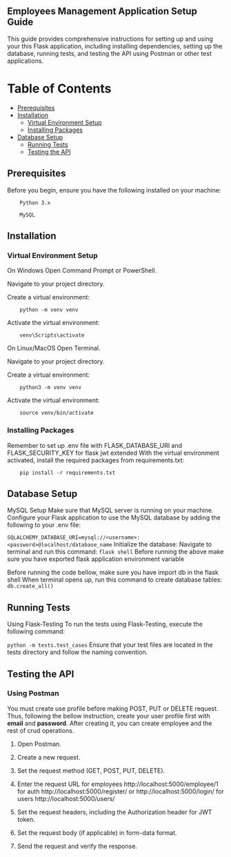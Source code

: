 ## Employees Management Application Setup Guide

This guide provides comprehensive instructions for setting up and using your this Flask application, including installing dependencies, setting up the database, running tests, and testing the API using Postman or other test applications.

# Table of Contents
- [Prerequisites](#prerequisites)
- [Installation](#installation)
    - [Virtual Environment Setup](#virtual-environment-setup)
    - [Installing Packages](#installing-packages)
- [Database Setup](#database-setup)
    - [Running Tests](#running-tests)
    - [Testing the API](#testing-the-API)


## Prerequisites
Before you begin, ensure you have the following installed on your machine:

```
    Python 3.x

    MySQL
```

## Installation
### Virtual Environment Setup
On Windows
Open Command Prompt or PowerShell.

Navigate to your project directory.

Create a virtual environment:

```
    python -m venv venv
```
Activate the virtual environment:
```
    venv\Scripts\activate
```
On Linux/MacOS
Open Terminal.

Navigate to your project directory.

Create a virtual environment:

```
    python3 -m venv venv
```
Activate the virtual environment:

```
    source venv/bin/activate
```
### Installing Packages
Remember to set up .env file with FLASK_DATABASE_URI and FLASK_SECURITY_KEY for flask jwt extended
With the virtual environment activated, install the required packages from requirements.txt:

```
    pip install -r requirements.txt
```

## Database Setup
MySQL Setup
Make sure that MySQL server is running on your machine.
Configure your Flask application to use the MySQL database by adding the following to your .env file:

```SQLALCHEMY_DATABASE_URI=mysql://<username>:<password>@localhost/database_name```
Initialize the database:
Navigate to terminal and run this command: ```flask shell```
Before running the above make sure you have exported flask application environment variable

Before running the code bellow, make sure you have import db in the flask shell
When terminal opens up, run this command to create database tables: ```db.create_all()```


## Running Tests
Using Flask-Testing
To run the tests using Flask-Testing, execute the following command:

```python -m tests.test_cases```
Ensure that your test files are located in the tests directory and follow the naming convention.

## Testing the API
### Using Postman
You must create use profile before making POST, PUT or DELETE request. Thus, following the bellow instruction, create your user profile first with **email** and **password**. After creating it, you can create employee and the rest of crud operations.
1. Open Postman.

2. Create a new request.

3. Set the request method (GET, POST, PUT, DELETE).

4. Enter the request URL
    for employees http://localhost:5000/employee/1
    for auth http://localhost:5000/register/ or http://localhost:5000/login/
    for users http://localhost:5000/users/ 

5. Set the request headers, including the Authorization header for JWT token.

6. Set the request body (if applicable) in form-data format.

7. Send the request and verify the response.
